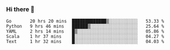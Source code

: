 ### Hi there 👋

<!--
**yeya24/yeya24** is a ✨ _special_ ✨ repository because its `README.md` (this file) appears on your GitHub profile.

Here are some ideas to get you started:

- 🔭 I’m currently working on ...
- 🌱 I’m currently learning ...
- 👯 I’m looking to collaborate on ...
- 🤔 I’m looking for help with ...
- 💬 Ask me about ...
- 📫 How to reach me: ...
- 😄 Pronouns: ...
- ⚡ Fun fact: ...
-->

<!--START_SECTION:waka-->
```text
Go       20 hrs 20 mins  █████████████▒░░░░░░░░░░░   53.33 % 
Python   9 hrs 46 mins   ██████▒░░░░░░░░░░░░░░░░░░   25.64 % 
YAML     2 hrs 14 mins   █▒░░░░░░░░░░░░░░░░░░░░░░░   05.86 % 
Scala    1 hr 37 mins    █░░░░░░░░░░░░░░░░░░░░░░░░   04.27 % 
Text     1 hr 32 mins    █░░░░░░░░░░░░░░░░░░░░░░░░   04.03 % 
```
<!--END_SECTION:waka-->

